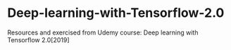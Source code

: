 # Deep-learning-with-Tensorflow-2.0
Resources and exercised from Udemy course: Deep learning with Tensorflow 2.0[2019]
